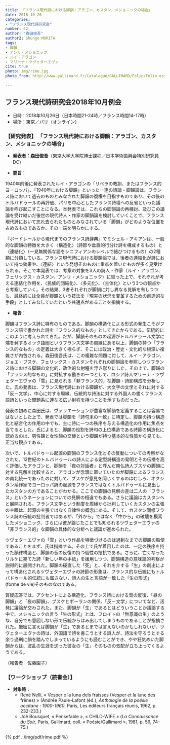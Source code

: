 ```yaml
---
title: 「フランス現代詩における脚韻：アラゴン、カスタン、メショニックの場合」
date: 2018-10-26
categories:
- "フランス現代詩研究会"
number: 42
author: "森田俊吾"
author2: Shungo MORITA
tags: 
- 脚韻
- アンリ・メショニック
- ルイ・アラゴン
- マリーナ・ツヴェターエヴァ
cite: true
photo: img/rime.jpg
photo_from: http://www.gallimard.fr/Catalogue/GALLIMARD/Folio/Folio-essais/La-rime-et-la-vie

---
```


## フランス現代詩研究会2018年10月例会

- 日時：2018年10月26日（日本時間21-24時／フランス時間14-17時）
- 場所：東京／パリ（オンライン）

### 【研究発表】 「フランス現代詩における脚韻：アラゴン、カスタン、メショニックの場合」

- **発表者：森田俊吾**（東京大学大学院博士課程／日本学術振興会特別研究員DC）

<!--more-->

- **要旨**：

1940年前後に発表されたルイ・アラゴンの「リベラの教訓、またはフランス的ヨーロッパ」、「1940年における脚韻」といった一連の詩論・脚韻論は、フランス詩において過去のものとみなされた脚韻の復権を目指すものであり、その後のトルバドゥールの再評価、パリを中心としたフランス詩壇への反省といった議論を呼び起こすことになる。本発表では、これらの脚韻論の再検討、及びこの議論を受け継いだ後世の現代詩人・作家の脚韻論を検討していくことで、フランス現代詩において忘れ去られたものとみなされている「脚韻」がどのような位置を占めるものであるか、その一端を明らかにする。

『ボードレールから現代までのフランス詩辞典』でミシェル・アキアンは、一般的な脚韻の特徴を大きく〈構造化〉（詩節や垂直的行分け詩を構成するもの）と〈連結化〉（一見無関係な語をシニフィアンのレベルで結びつけるもの）の2種類に分類している。フランス現代詩における脚韻論では、後者の連結化が詩において持つ効果や、〈連結〉という発想そのものに重点を置いたものが多く見受けられる。そこで本発表では、考察の対象を3人の詩人・作家（ルイ・アラゴン、フェリックス・カスタン、アンリ・メショニック）に絞った上で、それぞれが考える連結化作用を、〈民族的団結化〉、〈多元化〉、〈主体化〉という3つの観点から考察していく。その結果、3者それぞれが脚韻に対し異なる見解を有しつつも、最終的には全員が脚韻という技法を「現実の状況を変革するための創造的な手段」としてみなしていたという共通点があることを指摘する。

- **報告**：

脚韻はフランス詩に特有のものである。脚韻の構造化による形式の発生こそがフランス語で書かれた詩を「フランス的なもの」としてきたからである。伝統的にこのように考えられてきた。だが、脚韻そのものの起源がトルバドゥール文学に端を発するオック語圏というフランス文学の周縁にある以上、脚韻の持つ「フランス的なもの」の定義は大きく揺らぎ、そこには政治・歴史・文化的な根深い複雑さが内包される。森田俊吾氏は、この複雑な問題に対して、ルイ・アラゴン、ジョエ・ブスケ、フェリックス・カスタンそれぞれの脚韻論を参照しつつフランス詩における脚韻の文化的、政治的な射程を浮き彫りにした。その上で、脚韻の「フランス的なもの」に対抗する動きの一つとして、ロシア詩人マリーナ・ツヴェターエヴァの「雪」に見られる「非フランス的」な脚韻・詩節構成を分析した。氏の発表は、フランス現代詩における脚韻が、大文字の文学とそれに対する「反－文学」、中心に対する周縁、伝統的な詩法に対する外国人の書くフランス語詩といった問題系に連なる広い射程を持つことを示すものだった。

発表の初めに森田氏は、ヴァリエーションが豊富な脚韻を定義することは容易ではないとした上で、発表では脚韻を「詩句末の一致」に特定し、脚韻の持つ構造化と結合化の作用の中でも、主に詩に一つの秩序を与える構造化の作用に焦点を当てるとした。氏によると、脚韻の役割を詩句の上位構造である詩節の構造化に認めるのは、男性韻と女性韻の交替という脚韻が持つ基本的な性質から見ても、正当な観点である。

次いで、トルバドゥール起源の脚韻のフランス化とその反動についての考察がなされた。12世紀のトルバドゥールの詩人による定型詩構造の発明とその伝播を高く評価したアラゴンと、脚韻を「夜の対話者」と呼んだ南仏詩人ブスケの脚韻に対する見解を比較すると、アラゴンが念頭に置いていたのが脚韻によるフランスの南北統一であったのに対して、ブスケが意見を同じくするのはむしろ、オクシタン系作家でヨーロッパ詩の起源をフランスではなくトルバドゥールに見出したカスタンの方であることがわかる。ここでの脚韻の見解の差は二人の「フランス」というネーションについての見解の相違でもある。さらに議論はカスタンへと展開される。フランス文学という制度を周縁から批判していくカスタンの主張の主眼は、起源の主張ではなく自律性の概念にある。そして、カスタン同様フランス詩の伝統の批判者ではあるが、「外から」ではなく「中から」の破壊を模索したメショニック、さらには彼が論じたことでも知られるツヴェターエヴァの「非フランス的」な脚韻の具体的な分析へと議論が進められた。

ツヴェターエヴァの「雪」という作品を特徴づけるのは過剰なまでの脚韻の酷使であることをまず、氏は指摘する。その上で氏が着目したのは、一定の秩序を持った韻律構造と、脚韻の音の反復の持つ個性の拮抗である。さらに、亡くなったリルケに宛てた詩「新しい年の手紙」を援用しつつ、脚韻構造の意味論的考察が説得的に展開された。脚韻の硬直した「死」と、それを介する「生」の創出によって構造化されるツヴェターエヴァの詩節の形象は、フランス的な伝統にもトルバドゥール的伝統にも属さない、詩人の生と言語が一致した「生の形式」(forme de vie)そのものなのである。

質疑応答では、アクセントによる構造化、フランス詩における音の反復、「昼の脚韻」と「夜の脚韻」、ブスケとポーランの関係、「反－文学」についてなど、活発に議論が交わされた。また、脚韻が「生」であるとはどういうことか議論する中で、メショニックの言う「生の形式」とは、フロイトの「無意識の生」のような、自分でも意図しない形で伝統からはみ出してしまうものであることが指摘された。厳密に言えば脚韻が「生」であるとまでは言えないのかもしれないが、ツヴェターエヴァの詩は、外国語で詩を書こうとする詩人が、詩法を守ろうとする余り過剰に韻を踏んでしまっているようにも読むことができ、やや狂気めいた脚韻からは、波乱の生涯を送った彼女の「生」そのものの気配が立ち上ってくるようである。

（報告者　佐藤園子）


### 【ワークショップ（読書会）】

- **対象詩**：
	- René Nelli, « Vesper e la luna dels fraisses (Vesper et la lune des frênes) » (Andrée Paule-Lafont (éd.), *Anthologie de la poésie occitane : 1900-1960*, Paris, Les éditeurs français réunis, 1962, p. 232-233.)
	- Joë Bousquet, « Pensefable », « CHILD-WIFE » (*La Connaissance du Soir*, Paris, Gallimard, coll. « Poésie/Gallimard », 1981, p. 59, 74-75.)

{% pdf ../img/pdf/rime.pdf %}
